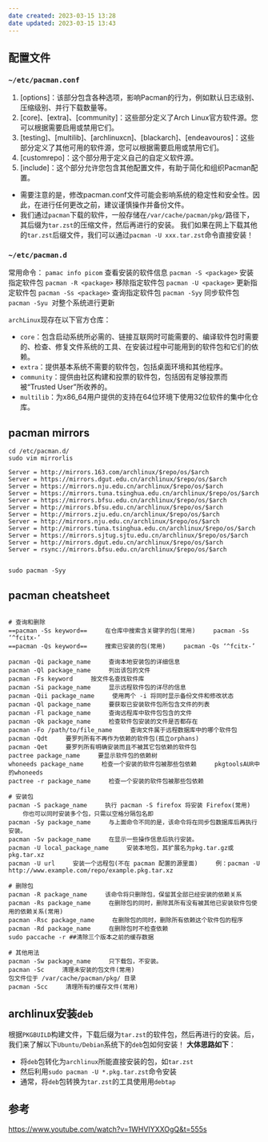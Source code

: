 ```yaml
---
date created: 2023-03-15 13:28
date updated: 2023-03-15 13:43
---
```


## 配置文件

### `~/etc/pacman.conf`

1. [options]：该部分包含各种选项，影响Pacman的行为，例如默认日志级别、压缩级别、并行下载数量等。
2. [core]、[extra]、[community]：这些部分定义了Arch Linux官方软件源。您可以根据需要启用或禁用它们。
3. [testing]、[multilib]、[archlinuxcn]、[blackarch]、[endeavouros]：这些部分定义了其他可用的软件源，您可以根据需要启用或禁用它们。
4. [customrepo]：这个部分用于定义自己的自定义软件源。
5. [include]：这个部分允许您包含其他配置文件，有助于简化和组织Pacman配置。

- 需要注意的是，修改pacman.conf文件可能会影响系统的稳定性和安全性。因此，在进行任何更改之前，建议谨慎操作并备份文件。
- 我们通过`pacman`下载的软件，一般存储在`/var/cache/pacman/pkg/`路径下，其后缀为`tar.zst`的压缩文件，然后再进行的安装。
  我们如果在网上下载其他的`tar.zst`后缀文件，我们可以通过`pacman -U xxx.tar.zst`命令直接安装！

### `~/etc/pacman.d`

常用命令：
`pamac info picom`      查看安装的软件信息
`pacman -S <package>`      安装指定软件包
`pacman -R <package>`      移除指定软件包
`pacman -U <package>`      更新指定软件包
`pacman -Ss <package>`     查询指定软件包
`pacman -Syy`            同步软件包
`pacman -Syu`            对整个系统进行更新

`archLinux`现存在以下官方仓库：

- `core`：包含启动系统所必需的、链接互联网时可能需要的、编译软件包时需要的、检查、修复文件系统的工具、在安装过程中可能用到的软件包和它们的依赖。
- `extra`：提供基本系统不需要的软件包，包括桌面环境和其他程序。
- `community`：提供由社区构建和投票的软件包，包括因有足够投票而被“Trusted User”所收养的。
- `multilib`：为x86_64用户提供的支持在64位环境下使用32位软件的集中化仓库。

## pacman mirrors

```shell
cd /etc/pacman.d/
sudo vim mirrorlis

Server = http://mirrors.163.com/archlinux/$repo/os/$arch
Server = https://mirrors.dgut.edu.cn/archlinux/$repo/os/$arch
Server = https://mirrors.nju.edu.cn/archlinux/$repo/os/$arch
Server = https://mirrors.tuna.tsinghua.edu.cn/archlinux/$repo/os/$arch
Server = https://mirrors.bfsu.edu.cn/archlinux/$repo/os/$arch
Server = http://mirrors.bfsu.edu.cn/archlinux/$repo/os/$arch
Server = http://mirrors.zju.edu.cn/archlinux/$repo/os/$arch
Server = http://mirrors.nju.edu.cn/archlinux/$repo/os/$arch
Server = http://mirrors.tuna.tsinghua.edu.cn/archlinux/$repo/os/$arch
Server = https://mirrors.sjtug.sjtu.edu.cn/archlinux/$repo/os/$arch
Server = http://mirrors.dgut.edu.cn/archlinux/$repo/os/$arch
Server = rsync://mirrors.bfsu.edu.cn/archlinux/$repo/os/$arch


sudo pacman -Syy
```

## pacman  cheatsheet

```shell

# 查询和删除
==pacman -Ss keyword==     在仓库中搜索含关键字的包(常用)     pacman -Ss ‘^fcitx-’
==pacman -Qs keyword==     搜索已安装的包(常用)     pacman -Qs ‘^fcitx-’

pacman -Qi package_name     查询本地安装包的详细信息
pacman -Ql package_name     列出该包的文件
pacman -Fs keyword     按文件名查找软件库
pacman -Si package_name     显示远程软件包的详尽的信息
pacman -Qii package_name     使用两个 -i 将同时显示备份文件和修改状态
pacman -Ql package_name     要获取已安装软件包所包含文件的列表
pacman -Fl package_name     查询远程库中软件包包含的文件
pacman -Qk package_name     检查软件包安装的文件是否都存在
pacman -Fo /path/to/file_name     查询文件属于远程数据库中的哪个软件包
pacman -Qdt     要罗列所有不再作为依赖的软件包(孤立orphans)
pacman -Qet     要罗列所有明确安装而且不被其它包依赖的软件包
pactree package_name     要显示软件包的依赖树
whoneeds package_name     检查一个安装的软件包被那些包依赖     pkgtoolsAUR中的whoneeds
pactree -r package_name     检查一个安装的软件包被那些包依赖

# 安装包
pacman -S package_name     执行 pacman -S firefox 将安装 Firefox(常用)     你也可以同时安装多个包，只需以空格分隔包名即
pacman -Sy package_name     与上面命令不同的是，该命令将在同步包数据库后再执行安装。
pacman -Sv package_name     在显示一些操作信息后执行安装。
pacman -U local_package_name     安装本地包，其扩展名为pkg.tar.gz或pkg.tar.xz
pacman -U url     安装一个远程包(不在 pacman 配置的源里面)     例：pacman -U http://www.example.com/repo/example.pkg.tar.xz

# 删除包
pacman -R package_name     该命令将只删除包，保留其全部已经安装的依赖关系
pacman -Rs package_name     在删除包的同时，删除其所有没有被其他已安装软件包使用的依赖关系(常用)
pacman -Rsc package_name     在删除包的同时，删除所有依赖这个软件包的程序
pacman -Rd package_name     在删除包时不检查依赖
sudo paccache -r ##清除三个版本之前的缓存数据

# 其他用法
pacman -Sw package_name     只下载包，不安装。
pacman -Sc     清理未安装的包文件(常用)
包文件位于 /var/cache/pacman/pkg/ 目录
pacman -Scc     清理所有的缓存文件(常用)
```

## archlinux安装`deb`

根据`PKGBUILD`构建文件，下载后缀为`tar.zst`的软件包，然后再进行的安装。后，我们来了解以下`Ubuntu/Debian`系统下的`deb`包如何安装！
**大体思路如下**：

- 将`deb`包转化为`archlinux`所能直接安装的包，如`tar.zst`
- 然后利用`sudo pacman -U *.pkg.tar.zst`命令安装
- 通常，将`deb`包转换为`tar.zst`的工具使用用`debtap` 

## 参考

<https://www.youtube.com/watch?v=1WHVIYXXOgQ&t=555s>
